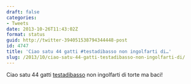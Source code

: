 ```yaml
---
draft: false
categories:
- Tweets
date: 2013-10-26T11:43:02Z
format: status
guid: http://twitter-394051538794344448-post
id: 4747
title: 'Ciao satu 44 gatti #testadibasso non ingolfarti di…'
slug: /2013/10/ciao-satu-44-gatti-testadibasso-non-ingolfarti-di/
---
```


Ciao satu 44 gatti [testadibasso](http://twitter.com/search?q=%23testadibasso) non ingolfarti di torte ma baci!